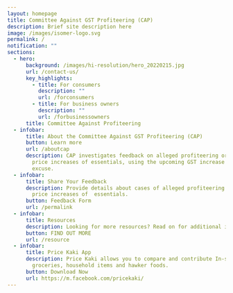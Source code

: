 ```yaml
---
layout: homepage
title: Committee Against GST Profiteering (CAP)
description: Brief site description here
image: /images/isomer-logo.svg
permalink: /
notification: ""
sections:
  - hero:
      background: /images/hi-resolution/hero_20220215.jpg
      url: /contact-us/
      key_highlights:
        - title: For consumers
          description: ""
          url: /forconsumers
        - title: For business owners
          description: ""
          url: /forbusinessowners
      title: Committee Against Profiteering
  - infobar:
      title: About the Committee Against GST Profiteering (CAP)
      button: Learn more
      url: /aboutcap
      description: CAP investigates feedback on alleged profiteering or unjustified
        price increases of essentials, using the upcoming GST increase as an
        excuse.
  - infobar:
      title: Share Your Feedback
      description: Provide details about cases of alleged profiteering or unjustified
        price increases of  essentials.
      button: Feedback Form
      url: /permalink
  - infobar:
      title: Resources
      description: Looking for more resources? Read on for additional information.
      button: FIND OUT MORE
      url: /resource
  - infobar:
      title: Price Kaki App
      description: Price Kaki allows you to compare and contribute In-store prices of
        groceries, household items and hawker foods.
      button: Download Now
      url: https://m.facebook.com/pricekaki/
---
```

